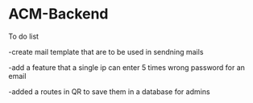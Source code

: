 # ACM-Backend

To do list


-create mail template that are to be used in sendning mails

-add a feature that a single ip can enter 5 times wrong password for an email

-added a routes in QR to save them in a database for admins